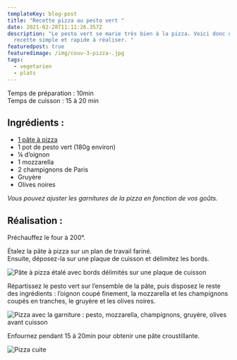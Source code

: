 ```yaml
---
templateKey: blog-post
title: "Recette pizza au pesto vert "
date: 2021-02-28T11:11:26.357Z
description: "Le pesto vert se marie très bien à la pizza. Voici donc une
  recette simple et rapide à réaliser. "
featuredpost: true
featuredimage: /img/couv-3-pizza-.jpg
tags:
  - vegetarien
  - plats
---
```

Temps de préparation : 10min \
Temps de cuisson : 15 à 20 min 

## Ingrédients :

* [1 pâte à pizza](https://www.bananeplantee.fr/blog/2021-03-01-recette-p%C3%A2te-%C3%A0-pizza/)
* 1 pot de pesto vert (180g environ)
* ¼ d’oignon
* 1 mozzarella
* 2 champignons de Paris
* Gruyère
* Olives noires

*Vous pouvez ajuster les garnitures de la pizza en fonction de vos goûts.*

## Réalisation :

Préchauffez le four à 200°.

Étalez la pâte à pizza sur un plan de travail fariné.\
Ensuite, déposez-la sur une plaque de cuisson et délimitez les bords.

![Pâte à pizza étalé avec bords délimités sur une plaque de cuisson ](/img/pizzaavantgarniture.jpg "Pâte à pizza étalé")

Répartissez le pesto vert sur l’ensemble de la pâte, puis disposez le reste des ingrédients : l’oignon coupé finement, la mozzarella et les champignons coupés en tranches, le gruyère et les olives noires.

![Pizza avec la garniture : pesto, mozzarella, champignons, gruyère, olives avant cuisson ](/img/pizza-avant-cuisson.jpg "Pizza garnie avant cuisson ")

Enfournez pendant 15 à 20min pour obtenir une pâte croustillante.

![Pizza cuite ](/img/pizza-cuite.jpg "Pizza")